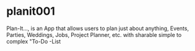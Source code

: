 # planit001
Plan-It..., is an App that allows users to plan just about anything, Events, Parties, Weddings, Jobs, Project Planner, etc. with sharable simple to complex  "To-Do -List
